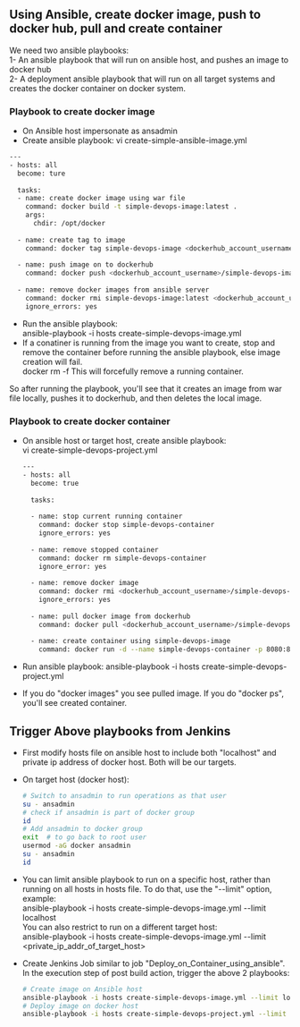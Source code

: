 ## Using Ansible, create docker image, push to docker hub, pull and create container

We need two ansible playbooks: <br/>
1- An ansible playbook that will run on ansible host, and pushes an image to docker hub  <br/>
2- A deployment ansible playbook that will run on all target systems and creates the docker container on docker system.

### Playbook to create docker image <br/>
- On Ansible host impersonate as ansadmin  <br/>
- Create ansible playbook: vi create-simple-ansible-image.yml  <br/>

```sh
---
- hosts: all
  become: ture
  
  tasks:
  - name: create docker image using war file
    command: docker build -t simple-devops-image:latest .
    args:
      chdir: /opt/docker
      
  - name: create tag to image
    command: docker tag simple-devops-image <dockerhub_account_username>/simple-devops-image
    
  - name: push image on to dockerhub
    command: docker push <dockerhub_account_username>/simple-devops-image
    
  - name: remove docker images from ansible server
    command: docker rmi simple-devops-image:latest <dockerhub_account_username>/simple-devops-image
    ignore_errors: yes
```    
    
- Run the ansible playbook: <br/>
  ansible-playbook -i hosts create-simple-devops-image.yml  <br/>
- If a conatiner is running from the image you want to create, stop and remove the container before running the ansible playbook, else image creation will fail. <br/>
  docker rm -f <container id>   This will forcefully remove a running container. 

So after running the playbook, you'll see that it creates an image from war file locally, pushes it to dockerhub, and then deletes the local image.

### Playbook to create docker container <br/>
- On ansible host or target host, create ansible playbook: <br/>
  vi create-simple-devops-project.yml
  ```sh
  ---
  - hosts: all
    become: true
    
    tasks:
    
    - name: stop current running container
      command: docker stop simple-devops-container
      ignore_errors: yes
      
    - name: remove stopped container
      command: docker rm simple-devops-container
      ignore_error: yes
      
    - name: remove docker image
      command: docker rmi <dockerhub_account_username>/simple-devops-image:latest
      ignore_errors: yes
      
    - name: pull docker image from dockerhub
      command: docker pull <dockerhub_account_username>/simple-devops-image:latest
      
    - name: create container using simple-devops-image
      command: docker run -d --name simple-devops-container -p 8080:8080 <dockerhub_account_username>/simple-devops-image:latest
    ```
    
- Run ansible playbook:
  ansible-playbook -i hosts create-simple-devops-project.yml
- If you do "docker images" you see pulled image. If you do "docker ps", you'll see created container.

## Trigger Above playbooks from Jenkins

- First modify hosts file on ansible host to include both "localhost" and private ip address of docker host. Both will be our targets.
- On target host (docker host):
  ```sh
  # Switch to ansadmin to run operations as that user
  su - ansadmin
  # check if ansadmin is part of docker group
  id
  # Add ansadmin to docker group
  exit  # to go back to root user
  usermod -aG docker ansadmin
  su - ansadmin
  id
  ```
- You can limit ansible playbook to run on a specific host, rather than running on all hosts in hosts file. To do that, use the "--limit" option, example: <br/>
ansible-playbook -i hosts create-simple-devops-image.yml --limit localhost  <br/>
You can also restrict to run on a different target host: <br/>
ansible-playbook -i hosts create-simple-devops-image.yml --limit <private_ip_addr_of_target_host>

- Create Jenkins Job similar to job "Deploy_on_Container_using_ansible". In the execution step of post build action, trigger the above 2 playbooks:
  ```sh
  # Create image on Ansible host
  ansible-playbook -i hosts create-simple-devops-image.yml --limit localhost
  # Deploy image on docker host
  ansible-playbook -i hosts create-simple-devops-project.yml --limit <private_ip_addr_of_target_host>
  ```
